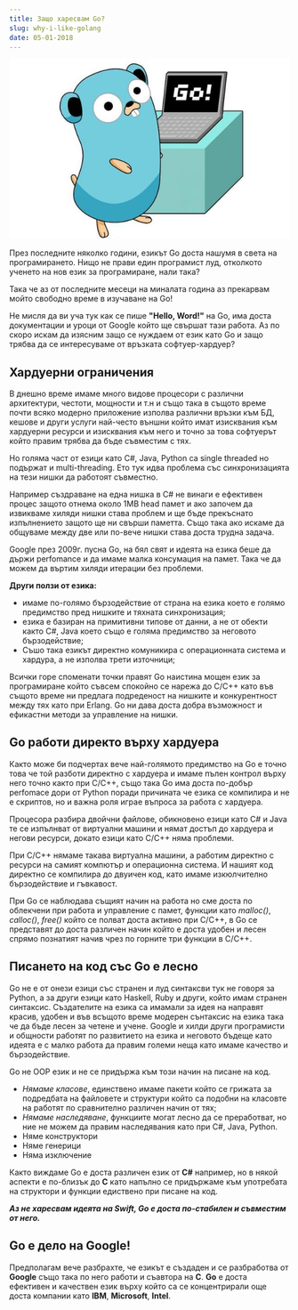 ```yaml
---
title: Защо харесвам Go?
slug: why-i-like-golang
date: 05-01-2018
---
```


![Защо харесвам Go?](media/header.png)

През последните няколко години, езикът Go доста нашумя в света на
програмирането. Нищо не прави един програмист луд, отколкото ученето
на нов език за програмиране, нали така?

Така че аз от последните месеци на миналата година аз прекарвам
мойто свободно време в изучаване на Go!

Не мисля да ви уча тук как се пише **"Hello, Word!"** на Go, има
доста документации и уроци от Google който ще свършат тази работа.
Аз по скоро искам да изясним защо се нуждаем от език като Go и защо
трябва да се интересуваме от връзката софтуер-хардуер?

## Хардуерни ограничения
В днешно време имаме много видове процесори с различни архитектури, честоти, мощности и т.н и
също така в същото време почти всяко модерно приложение изполва различни връзки към БД, кешове и други
услуги най-често външни който имат изисквания към хардуерни ресурси и изисквания към него и точно за
това софтуерът който правим трябва да бъде съвместим с тях.

Но голяма част от езици като C#, Java, Python са single threaded но подържат и multi-threading.
Ето тук идва проблема със синхронизацията на тези нишки да работоят съвместно.

Например създраване на една нишка в C# не винаги е ефективен процес защото отнема около 1МB head
памет и ако започем да извикваме хиляди нишки става проблем и ще бъде прекъснато изпълнението
защото ще ни свърши паметта. Също така ако искаме да общуваме между две или по-вече нишки
става доста трудна задача.

Google през 2009г. пусна Go, на бял свят и идеята на езика беше да държи perfomance и да имаме
малка консумация на памет. Така че да можем да въртим хиляди итерации без проблеми.

**Други ползи от езика:**
* имаме по-голямо бързодействие от страна на езика което е голямо предимство
пред нишките и тяхната синхронизация;
* езика е базиран на примитивни типове от данни, а не от обекти както C#, Java което
също е голяма предимство за неговото бързодействие;
* Съшо така езикът директно комуникира с операционната система и хардура, а не изполва
трети източници;

Всички горе споменати точки правят Go наистина мощен език за програмиране който съвсем
спокойно се нарежа до C/C++ като във същото време ни предлага подреденост на нишките
и конкурентност между тях като при Erlang. Go ни дава доста добра възможност и ефикастни
методи за управление на нишки.

## Go работи директо върху хардуера
Както може би подчертах вече най-голямото предимство на Go е точно това че той разботи
директно с хардуера и имаме пълен контрол върху него точно както при C/C++, също така
Go има доста по-добър perfomace дори от Python поради причината че езика се компилира и
не е скриптов, но и важна роля играе въпроса за работа с хардуера.

Процесора разбира двойчни файлове, обикновено езици като C# и Java те се изпълнват от виртуални
машини и нямат достъп до хардуера и негови ресурси, докато езици като C/C++ няма проблеми.

При C/C++ нямаме такава виртуална машини, а работим директно с ресурси на самият компютър
и операционна система. И нашият код директно се компилира до двуичен код, като имаме
изкюлчително бързодействие и гъвкавост.

При Go се наблюдава същият начин на работа но сме доста по облекчени при работа и управление с
памет, функции като *malloc()*, *calloc()*, *free()* който се полват доста активно при C/C++, в
Go се представят до доста различен начин който е доста удобен и лесен спрямо познатият начив чрез
по горните три функции в C/C++.

## Писането на код със Go е лесно
Go не е от онези езици със странен и луд синтаксви тук не говоря за Python, а за други
езици като Haskell, Ruby и други, който имам странен синтаксис. Създателите на езика
са имамали за идея на направят красив, удобен и във всъщото време модерен сънтаксис на
езика така че да бъде лесен за четене и учене. Google и хилди други програмисти и общности
работят по развитието на езика и неговото бъдеще като идеята е с малко работа да правим
големи неща като имаме качество и бързодействие.

Go не OOP език и не се придържа към този начин на писане на код.
* *Нямаме класове*, единствено имаме пакети който се грижата за подредбата на файловете
и структури който са подобни на класовте на работят по сравнително различен начин от тях;
* *Нямаме наследяване*, функциите могат лесно да се преработват, но ние не можем да правим
наследявания като при C#, Java, Python.
* Няме конструктори
* Няме генерици
* Няма изключение

Както виждаме Go e доста различен език от **C#** например,
но в някой аспекти е по-близък до **C**
като напълно се придържаме към употребата на структори и функции едиствено при писане на
код.

***Aз не харесвам идеята на Swift, Go е доста по-стабилен и съвместим от него.***

## Go e дело на Google!
Предполагам вече разбрахте, че езикът е създаден и се разбработва от **Google** също така по него
работи и съавтора на **C**. **Go** e доста ефективен и качествен език върху който са се концентрирали още
доста компании като **IBM**, **Microsoft**, **Intel**.

